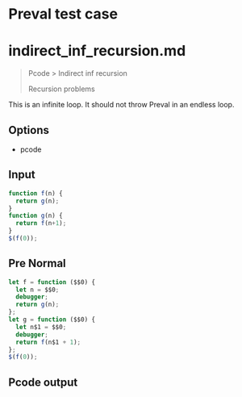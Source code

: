 # Preval test case

# indirect_inf_recursion.md

> Pcode > Indirect inf recursion
>
> Recursion problems

This is an infinite loop. It should not throw Preval in an endless loop.

## Options

- pcode

## Input

`````js filename=intro
function f(n) {
  return g(n);
}
function g(n) {
  return f(n+1);
}
$(f(0));
`````

## Pre Normal


`````js filename=intro
let f = function ($$0) {
  let n = $$0;
  debugger;
  return g(n);
};
let g = function ($$0) {
  let n$1 = $$0;
  debugger;
  return f(n$1 + 1);
};
$(f(0));
`````

## Pcode output

`````fileintro

`````


